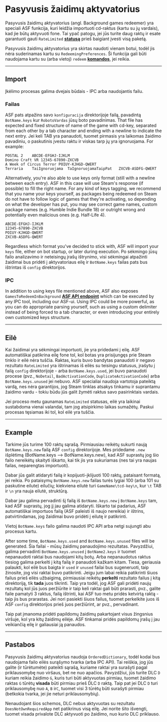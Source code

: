 # Pasyvusis žaidimų aktyvatorius

Pasyvusis žaidimų aktyvatorius (angl. Background games redeemer) yra speciali ASF funkcija, kuri leidžia importuoti cd-raktus (kartu su jų vardais), kad jie būtų aktyvuoti fone. Tai ypač patogu, jei jūs turite daug raktų ir esate garantuoti gauti `RateLimited` **[statusą](https://github.com/JustArchiNET/ArchiSteamFarm/wiki/FAQ#what-is-the-meaning-of-status-when-redeeming-a-key)** prieš baigiant įvesti visą paketą.

Pasyvusis žaidimų aktyvatorius yra skirtas naudoti vienam botui, todėl jis nėra suderinamas kartu su `RedeemingPreferences`. Ši funkcija gali būti naudojama kartu su (arba vietoj) `redeem` **[komandos](https://github.com/JustArchiNET/ArchiSteamFarm/wiki/Commands)**, jei reikia.

---

## Import

Įkėlimo procesas galima dvejais būdais - IPC arba naudojantis failu.

### Failas

ASF pats atpažins savo `konfiguracija` direktorijoje failą, pavadintą `BotName.keys` kur `RobotoVardas` jūsų boto pavadinimas. That file has expected and fixed structure of name of the game with cd-key, separated from each other by a tab character and ending with a newline to indicate the next entry. Jei keli TAB yra panaudoti, tuomet pirmasis yra laikomas žaidimo pavadiniu, o paskutinis įvestu raktu ir viskas tarp jų yra ignoruojama. For example:

```text
POSTAL 2    ABCDE-EFGHJ-IJKLM
Domino Craft VR 12345-67890-ZXCVB
A Week of Circus Terror POIUY-KJHGD-QWERT
Terraria    TaiIgnoruojama  TaIgnoruojamaTaipPat   ZXCVB-ASDFG-QWERT
```

Alternatively, you're also able to use keys only format (still with a newline between each entry). ASF in this case will use Steam's response (if possible) to fill the right name. For any kind of keys tagging, we recommend that you name your keys yourself, as packages being redeemed on Steam do not have to follow logic of games that they're activating, so depending on what the developer has put, you may see correct game names, custom package names (e.g. Humble Indie Bundle 18) or outright wrong and potentially even malicious ones (e.g. Half-Life 4).

```text
ABCDE-EFGHJ-IJKLM
12345-67890-ZXCVB
POIUY-KJHGD-QWERT
ZXCVB-ASDFG-QWERT
```

Regardless which format you've decided to stick with, ASF will import your `keys` file, either on bot startup, or later during execution. Po sėkmingo jūsų failo analizavimo ir neteisingų įrašų ištrynimo, visi sėkmingai atpažinti žaidimai bus pridėti į aktyvatoriaus eilę ir `BotName.keys` failas pats bus ištrintas iš `config` direktorijos.

### IPC

In addition to using keys file mentioned above, ASF also exposes `GamesToRedeemInBackground` **[ASF API endpoint](https://github.com/JustArchiNET/ArchiSteamFarm/wiki/IPC#asf-api)** which can be executed by any IPC tool, including our ASF-ui. Using IPC could be more powerful, as you can do appropriate parsing yourself, such as using a custom delimiter instead of being forced to a tab character, or even introducing your entirely own customized keys structure.

---

## Eilė

Kai žaidimai yra sėkmingai importuoti, jie yra pridedami į eilę. ASF automatiškai patikrina eilę fone tol, kol botas yra prisijungęs prie Steam tinklo ir eilė nėra tuščia. Raktas, kuris buvo bandytas panaudoti ir negavo rezultato `RateLimited` yra ištrinamas iš eilės su teisingu statusus, įrašytu į failą `config` direktorijoje - arba `BotName.keys.used`, jei buvo panaudoti procese (pvz., `NoDetail`, `BadActivationCode`, `DuplicateActivationCode`) arba `BotName.keys.unused` jei nebuvo. ASF specialiai naudoja vartotoja pateiktą vardą, nes nėra garantijos, jog Steam tinklas atsakys tinkamu ir suprantamu žaidimo vardu - tokiu būdu jūs galit žymėti raktus savo pasirinktais vardais.

Jei proceso metu gaunamas `RateLimited` statusas, eilė yra laikinai sustabdoma vienai valandai, tam jog atsipirkimo laikas sumažėtų. Paskui procesas tęsiamas iki tol, kol eilė yra tuščia.

---

## Example

Tarkime jūs turime 100 raktų sąrašą. Pirmiausiau reikėtų sukurti naują `BotName.keys.new` failą ASF `config` direktorijoje. Mes pridedame `.new` išplėtimą (BotName.keys --> BotName.keys.new), kad ASF suprastų jog šio failo nereikėtų skaityti iškarto, kai tik jis yra sukuriamas (nes tai yra naujas failas, neparengtas importuoti).

Dabar jūs galit atidaryti failą ir kopijuoti-įklijuoti 100 raktų, pataisant formatą, jei reikia. Po pataisymų `BotName.keys.new` failas turės lygiai 100 (arba 101 su paskutine eilute) eilučių; kiekviena eilutė turi `GameName\tcd-key\n`, kur `\t` TAB ir `\n` yra nauja eilutė, struktūrą.

Dabar jau galima pervadinti šį failą iš `BotName.keys.new` į `BotName.keys` tam, kad ASF suprastų, jog jį jau galima atidaryti. Iškarto tai padarius, ASF automatiškai importuos failą (ASF paleisti iš naujo nereikia) ir ištrins, patvirtindamas, jog žaidimai buvo pridėti į eilutę ir patikrinti.

Vietoj `BotName.keys` failo galima naudoti IPC API arba netgi sujungti abu procesus kartu.

After some time, `BotName.keys.used` and `BotName.keys.unused` files will be generated. Šia failai - mūsų žaidimų panaudojimo rezultatas. Pavyzdžiui, galima pervadinti `BotName.keys.unused` į `BotName2.keys` ir tuomet nepanaudoti raktai bus naudojami kitų botų. Arba nepanaudotus raktus tiesiog galima perkelti į kitą failą ir panaudoti kažkam kitam. Tiesa, geriausia palaukti, kol eilė bus baigta ir `used` ir `unused` failai bus sugeneruoti, taip žinosite, jog visi raktai buvo patikrinti. Jeigu jum labai reikia patikrinti šiuos failus prieš eilės užbaigimą, pirmiausiai reikėtų **perkelti** rezultato failus į kitą direktoriją, tik **tada** juos tikrinti. Taip yra todėl, jog ASF gali pridėti naujų rezultatų kol jūs juos peržiūrite ir taip keli raktai gali būti prarasti, pvz., galite faile pamatyti 3 raktus, failą ištrinti, kai ASF tuo metu pridės ketvirtą raktą - taip jis bus prarastas. Jei nori pasiekti šiuos failus, tuomet perkelkite juos iš ASF `config` direktorijos prieš juos peržiūrint, ar pvz., pervadinant.

Taip pat įmanoma pridėti papildomų žaidimų pakartojant visus žingsnius viršuje, kol yra kitų žaidimų eilėje. ASF tinkamai pridės papildomų įrašų į jau veikiančią eilę ir galiausiai ją panaudos.

---

## Pastabos

Pasyvusis žaidimų aktyvatorius naudoja `OrderedDictionary`, todėl kodai bus naudojama failo eilės surąšymo tvarka (arba IPC API). Tai reiškia, jog jūs galite (ir tūrėtumėte) pateikti sąrašą, kuriame raktai yra surašyti pagal priklausomybę nuo viršaus, bet ne nuo apačios. Pavyzdžiui, jūs turite DLC `D` kuriam reikia žaidimo `G`, kuris turi būti aktyvuotas pirmiau, tuomet žaidimo raktas `G` tūrėtų **visada** būti pirmiau prieš DLC `D` raktą. Taip pat jei DLC `D` turi priklausomybę nuo `A`, `B` ir`C`, tuomet visi 3 tūrėtų būti surašyti pirmiau (betkokia tvarka, jei jie neturi priklausomybių).

Nenaudojant šios schemos, DLC nebus aktyvuotas su rezultatu `DoesNotOwnRequiredApp` net patikrinus visą eilę. Jei norite šito išvengti, tuomet visada privalote DLC aktyvuoti po žaidimo, nuo kurio DLC priklauso.